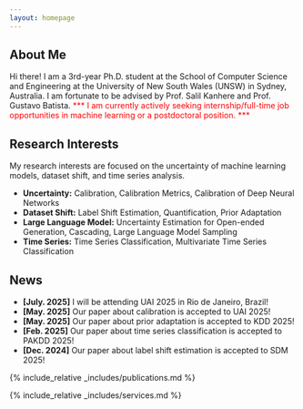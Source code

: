 ```yaml
---
layout: homepage
---
```


## About Me

Hi there! I am a 3rd-year Ph.D. student at the School of Computer Science and Engineering at the University of New South Wales (UNSW) in Sydney, Australia. I am fortunate to be advised by Prof. Salil Kanhere and Prof. Gustavo Batista. <span style="color: red"> *** I am currently actively seeking internship/full-time job opportunities in machine learning or a postdoctoral position. *** </span>


## Research Interests
My research interests are focused on the uncertainty of machine learning models, dataset shift, and time series analysis.

- **Uncertainty:** Calibration, Calibration Metrics, Calibration of Deep Neural Networks 
- **Dataset Shift:** Label Shift Estimation, Quantification, Prior Adaptation
- **Large Language Model:** Uncertainty Estimation for Open-ended Generation, Cascading, Large Language Model Sampling
- **Time Series:** Time Series Classification, Multivariate Time Series Classification

## News
- **[July. 2025]** I will be attending UAI 2025 in Rio de Janeiro, Brazil!
- **[May. 2025]** Our paper about calibration is accepted to UAI 2025!
- **[May. 2025]** Our paper about prior adaptation is accepted to KDD 2025!
- **[Feb. 2025]** Our paper about time series classification is accepted to PAKDD 2025!
- **[Dec. 2024]** Our paper about label shift estimation is accepted to SDM 2025!


{% include_relative _includes/publications.md %}

{% include_relative _includes/services.md %}
